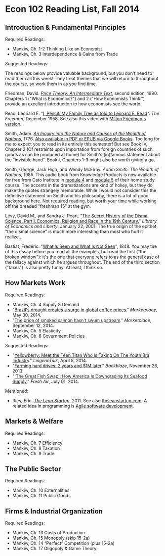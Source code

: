 # Econ 102 Reading List, Fall 2014

## Introduction & Fundamental Principles

Required Readings:
* Mankiw, Ch. 1-2 Thinking Like an Economist
* Mankiw, Ch. 3 Interdependence & Gains from Trade
 
Suggested Readings:

The readings below provide valuable background, but you don't need to read them all this week! They treat themes that we will return to throughout the course, so work them in as you find time.

Friedman, David. [*Price Theory: An Intermediate Text*](http://www.daviddfriedman.com/Academic/Price_Theory/PThy_ToC.html), second edition, 1990. Chapters 1 ("What is Economics?") and 2 ("How Economists Think.") provide an excellent introduction to how economists see the world.

Read, Leonard E. "[I, Pencil: My Family Tree as told to Leonard E. Read](http://oll.libertyfund.org/index.php?option=com_staticxt&staticfile=show.php%3Ftitle=112&layout=html)". *The Freeman*, December 1958. See also this video with [Milton Friedman's version](https://www.youtube.com/watch?v=67tHtpac5ws).

Smith, Adam. [*An Inquiry into the Nature and Causes of the Wealth of Nations*](http://www.gutenberg.org/etext/3300), 1776. [Also available in PDF or EPUB via Google Books](http://books.google.com/books?id=Q1XlnGzcIa8C&dq=adam+smith+wealth+of+nations). Too long for me to expect you to read in its entirely this semester! But see Book IV, Chapter 2 (Of restraints upon importation from foreign countries of such goods as can be produced at home) for Smith's (in)famous statement about the "invisible hand". Book I, Chapters 1-3 might also be worth giving a go.

Smith, George, Jack High, and Wendy McElroy. *Adam Smith: The Wealth of Nations*, 1985. This audio book from Knowledge Products is now available for free from Cato Institute in [module 4](http://www.cato.org/cato-university/home-study-course/module4) and [module 5](http://www.cato.org/cato-university/home-study-course/module5) of their home study course. The accents in the dramatizations are kind of hokey, but they do make the quotes strangely memorable. While I would not consider this the definitive statement on Smith and his philosophy, there is a lot of good background here. Not required reading, but worth your time while working off the dreaded "freshman 15" at the gym.

Levy, David M., and Sandra J. Peart. "[The Secret History of the Dismal Science. Part I. Economics, Religion and Race in the 19th Century.](http://www.econlib.org/library/Columns/LevyPeartdismal.html)" *Library of Economics and Liberty*, January 22, 2001. The true origin of the epithet "the dismal science" is much more interesting than most who hurl it realize...

Bastiat, Frédéric. "[What Is Seen and What Is Not Seen](http://www.econlib.org/library/Bastiat/basEss1.html)", 1848. You may tire of this essay before you read all the examples, but read the first ("the broken window"): it's the one that everyone refers to as the general case of the fallacy against which he argues throughout. The end of the third section ("taxes") is also pretty funny. At least, I think so.

## How Markets Work

Required Readings:
* Mankiw, Ch. 4 Supply & Demand
* "[Brazil's drought creates a surge in global coffee prices](http://www.marketplace.org/topics/world/brazils-drought-creates-surge-global-coffee-prices)." *Marketplace*, May 30, 2014.
* "[The price of smoked salmon hasn't swum upstream](http://www.marketplace.org/topics/economy/marketplace-inflation-calculator/price-smoked-salmon-hasnt-swum-upstream)." *Marketplace*, September 12, 2014.
* Mankiw, Ch. 5 Elasticity
* Mankiw, Ch. 6 Government Policies

Suggested Readings:

* "[Yellowberry: Meet the Teen Titan Who Is Taking On The Youth Bra Industry](http://www.lingerietalk.com/2014/04/08/lingerie-news/yellowberry-meet-the-teen-titan-who-is-taking-on-the-youth-bra-industry.html)." *LingerieTalk*, April 8, 2014.
* "[Farming hard drives: 2 years and $1M later](https://www.backblaze.com/blog/farming-hard-drives-2-years-and-1m-later/)." *Backblaze*, November 26, 2013.
* "['The Great Fish Swap': How America Is Downgrading Its Seafood Supply](http://www.npr.org/blogs/thesalt/2014/07/01/327248504/the-great-fish-swap-how-america-is-downgrading-its-seafood-supply)." *Fresh Air*, July 01, 2014.

Mentioned:

* Ries, Eric. [*The Lean Startup*](http://www.amazon.com/Lean-Startup-Innovation-Successful-Businesses-ebook/dp/B004J4XGN6/), 2011. See also [theleanstartup.com](http://theleanstartup.com/). A related idea in programming is [Agile software development](https://en.wikipedia.org/wiki/Agile_software_development).

## Markets & Welfare

Required Readings:
* Mankiw, Ch. 7 Efficiency
* Mankiw, Ch. 8 Taxation
* Mankiw, Ch. 9 Trade

## The Public Sector

Required Readings:
* Mankiw, Ch. 10 Externalities
* Mankiw, Ch. 11 Public Goods

## Firms & Industrial Organization

Required Readings:
* Mankiw, Ch. 13 Costs of Production
* Mankiw, Ch. 15 Monopoly (skip 15-2a)
* Mankiw, Ch. 14 “Perfect” Competition (plus 15-2a)
* Mankiw, Ch. 17 Oligopoly & Game Theory
